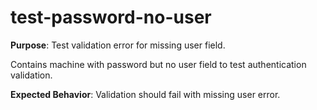 # test-password-no-user

**Purpose**: Test validation error for missing user field.

Contains machine with password but no user field to test authentication validation.

**Expected Behavior**: Validation should fail with missing user error.
